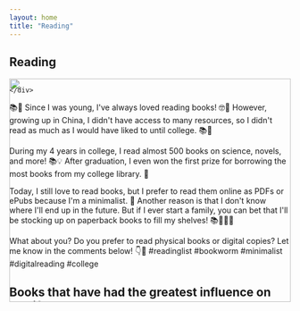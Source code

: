 ```yaml
---
layout: home
title: "Reading"
---
```


## Reading


<style>
    .slideshow {
        position: relative;
        width: 100%;
        height: 400px;
        overflow: hidden;
    }
    .slideshow img {
        position: absolute;
        top: 0;
        left: 0;
        width: 100%;
        height: 100%;
        object-fit: cover;
        transition: opacity 1s ease-in-out;
    }
    .slideshow img:last-child {
        opacity: 0;
    }
    .slideshow:hover img:first-child {
        opacity: 0;
    }
    .slideshow:hover img:last-child {
        opacity: 1;
    }
</style>
<body>
	<div class="slideshow">
        <img src="/assets/img/all-pics/animals-at-the-library" width="100%">
        <img src="/assets/img/all-pics/animals-at-the-library-2" width="100%">
        
	</div>
</body>



📚📖 Since I was young, I've always loved reading books! 🤓📖 However, growing up in China, I didn't have access to many resources, so I didn't read as much as I would have liked to until college. 📚🌟

During my 4 years in college, I read almost 500 books on science, novels, and more! 📚💡 After graduation, I even won the first prize for borrowing the most books from my college library. 🥇

Today, I still love to read books, but I prefer to read them online as PDFs or ePubs because I'm a minimalist. 🌿 Another reason is that I don't know where I'll end up in the future. But if I ever start a family, you can bet that I'll be stocking up on paperback books to fill my shelves! 📚👨‍👩‍👧

What about you? Do you prefer to read physical books or digital copies? Let me know in the comments below! 👇🤔 #readinglist #bookworm #minimalist #digitalreading #college

## Books that have had the greatest influence on my life


Minimalism: Live a Meaningful Life by Joshua Fields Millburn, Ryan Nicodemus.

Social Engineering: The Art of Human Hacking - Christopher Hadnagy, Paul Wilson. 

The Stranger by Albert Camus.


## My favorite authors

Albert Camus (1913-1960) was a representative of non-metropolitan French literature. The Stranger by Albert Camus is the best.




## My reading lists on goodreads.com

📚📖 Here's my reading lists on goodreads.com! 📖📚
I've put almost every book on the Featured List, but there's another Lifestyle List I usually read to improve my quality of life. 💪🌞

If you're interested in my reading list, head over to my [Goodreads page](https://www.goodreads.com/user/show/157526677-zhutao) to see what I'm reading and more! 🤓👀
Leave a comment and let me know if there's something you like or recommend! 🙌 #readinglist #goodreads #lifestyle #commentbelow

<br>


<div class="row g-5 mb-5">
  <div class="col-md-5">
    {% include goodreads-widget-lifestyle-list.html %}
  </div>
  <div class="col-md-5">

    {% include goodreads-widget-featured-list.html %}

  </div>
</div>